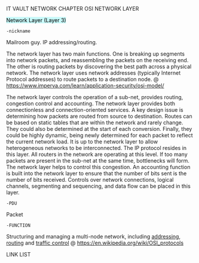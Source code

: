 IT VAULT
NETWORK CHAPTER
OSI NETWORK LAYER

<mark style="background: #ABF7F7A6;">Network Layer (Layer 3)</mark> 

	-nickname
Mailroom guy. IP addressing/routing.

The network layer has two main functions. One is breaking up segments into network packets, and reassembling the packets on the receiving end. The other is routing packets by discovering the best path across a physical network. The network layer uses network addresses (typically Internet Protocol addresses) to route packets to a destination node.
@ https://www.imperva.com/learn/application-security/osi-model/

The network layer controls the operation of a sub-net, provides routing, congestion
control and accounting. The network layer provides both connectionless and
connection-oriented services. A key design issue is determining how packets are
routed from source to destination. Routes can be based on static tables that are within
the network and rarely change. They could also be determined at the start of each
conversion. Finally, they could be highly dynamic, being newly determined for each
packet to reflect the current network load. It is up to the network layer to allow
heterogeneous networks to be interconnected. The IP protocol resides in this layer. All
routers in the network are operating at this level.
If too many packets are present in the sub-net at the same time, bottlenecks will form.
The network layer helps to control this congestion. An accounting function is built into
the network layer to ensure that the number of bits sent is the number of bits received.
Controls over network connections, logical channels, segmenting and sequencing, and
data flow can be placed in this layer.

	-PDU
Packet

	-FUNCTION
Structuring and managing a multi-node network, including [addressing](https://en.wikipedia.org/wiki/Address_space "Address space"), [routing](https://en.wikipedia.org/wiki/Routing "Routing") and [traffic control](https://en.wikipedia.org/wiki/Network_traffic_control "Network traffic control")
@ https://en.wikipedia.org/wiki/OSI_protocols


LINK LIST
